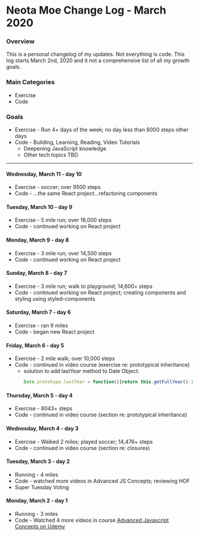 # Neota Moe Change Log - March 2020

### Overview
This is a personal changelog of my updates. Not everything is code. This log starts March 2nd, 2020 and it not a comprehensive list of all my growth goals.   

### Main Categories
- Exercise
- Code

### Goals
- Exercise - Run 4+ days of the week; no day less than 8000 steps other days
- Code - Building, Learning, Reading, Video Tutorials
    - Deepening JavaScript knowledge
    - Other tech topics TBD

---
#### Wednesday, March 11 - day 10
- Exercise - soccer; over 9500 steps
- Code - ...the same React project...refactoring components

#### Tuesday, March 10 - day 9
- Exercise - 5 mile run; over 18,000 steps
- Code - continued working on React project

#### Monday, March 9 - day 8
- Exercise - 3 mile run; over 14,500 steps
- Code - continued working on React project

#### Sunday, March 8 - day 7
- Exercise - 3 mile run; walk to playground; 14,600+ steps
- Code - continued working on React project; creating components and styling using styled-components

#### Saturday, March 7 - day 6
- Exercise - ran 9 miles
- Code - began new React project

#### Friday, March 6 - day 5
- Exercise - 2 mile walk; over 10,000 steps
- Code - continued in video course (exercise re: prototypical inheritance)
    - solution to add lastYear method to Date Object:
        ```javascript
        Date.prototype.lastYear = function(){return this.getFullYear()-1}
        ```

#### Thursday, March 5 - day 4
- Exercise - 8043+ steps
- Code - continued in video course (section re: prototypical inheritance)

#### Wednesday, March 4 - day 3
- Exercise - Walked 2 miles; played soccer; 14,476+ steps
- Code - continued in video course (section re: closures)

#### Tuesday, March 3 - day 2
- Running - 4 miles
- Code - watched more videos in Advanced JS Concepts; reviewing HOF
- Super Tuesday Voting

#### Monday, March 2 - day 1
- Running - 3 miles
- Code - Watched 4 more videos in course [Advanced Javascript Concepts on Udemy](https://www.udemy.com/course/advanced-javascript-concepts/)

